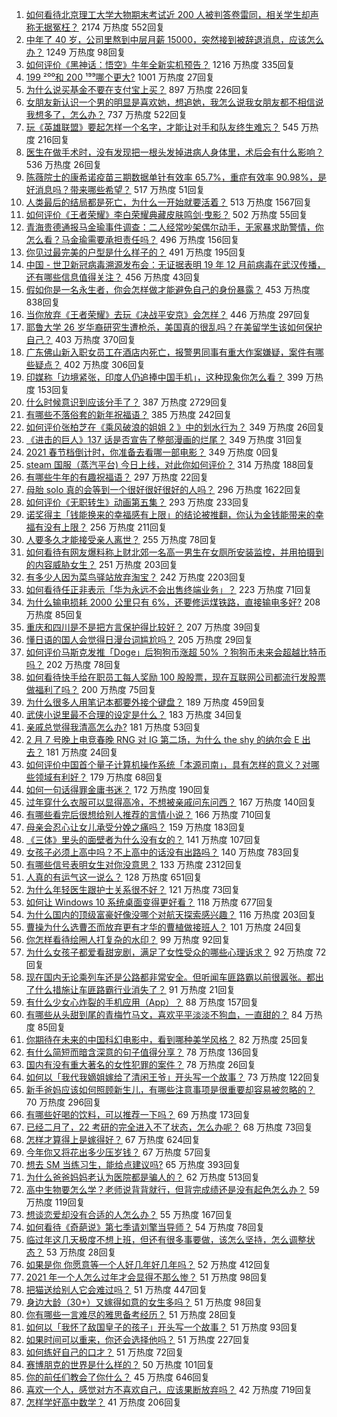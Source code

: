 1. [如何看待北京理工大学大物期末考试近 200 人被判答卷雷同，相关学生却声称无据冤枉？](https://www.zhihu.com/question/443305803) 2174 万热度 552回复
1. [中年了 40 岁，公司里熬到中层月薪 15000，突然接到被辞退消息，应该怎么办？](https://www.zhihu.com/question/440996574) 1249 万热度 98回复
1. [如何评价《黑神话：悟空》牛年全新实机预告？](https://www.zhihu.com/question/443563130) 1216 万热度 335回复
1. [199 ²⁰⁰和 200 ¹⁹⁹哪个更大?](https://www.zhihu.com/question/380167560) 1001 万热度 27回复
1. [为什么说买基金不要在支付宝上买？](https://www.zhihu.com/question/441456164) 897 万热度 226回复
1. [女朋友新认识一个男的明显是喜欢她，想追她，我怎么说我女朋友都不相信说我想多了，怎么办？](https://www.zhihu.com/question/443086749) 737 万热度 522回复
1. [玩《英雄联盟》要起怎样一个名字，才能让对手和队友终生难忘？](https://www.zhihu.com/question/37962274) 545 万热度 216回复
1. [医生在做手术时，没有发现把一根头发掉进病人身体里，术后会有什么影响？](https://www.zhihu.com/question/442278003) 536 万热度 26回复
1. [陈薇院士的康希诺疫苗三期数据单针有效率 65.7%，重症有效率 90.98%，是好消息吗？带来哪些希望？](https://www.zhihu.com/question/443526905) 517 万热度 51回复
1. [人类最后的结局都是死亡，为什么一开始就要活着？](https://www.zhihu.com/question/436642795) 513 万热度 1567回复
1. [如何评价《王者荣耀》李白荣耀典藏皮肤鸣剑·曳影？](https://www.zhihu.com/question/443663331) 502 万热度 55回复
1. [青海贵德通报马金瑜事件调查：二人经常吵架偶尔动手，无家暴求助警情，你怎么看？马金瑜需要承担责任吗？](https://www.zhihu.com/question/443650338) 496 万热度 156回复
1. [你见过最完美的户型是什么样子的？](https://www.zhihu.com/question/351134471) 491 万热度 195回复
1. [中国 - 世卫新冠病毒溯源发布会：无证据表明 19 年 12 月前病毒在武汉传播，还有哪些信息值得关注？](https://www.zhihu.com/question/443619843) 456 万热度 43回复
1. [假如你是一名永生者，你会怎样做才能避免自己的身份暴露？](https://www.zhihu.com/question/438453657) 453 万热度 838回复
1. [当你放弃《王者荣耀》去玩《决战平安京》会怎样？](https://www.zhihu.com/question/316199342) 446 万热度 297回复
1. [耶鲁大学 26 岁华裔研究生遭枪杀，美国真的很乱吗？在美留学生该如何保护自己？](https://www.zhihu.com/question/443408828) 403 万热度 370回复
1. [广东佛山新入职女员工在酒店内死亡，报警男同事有重大作案嫌疑，案件有哪些疑点？](https://www.zhihu.com/question/443554590) 402 万热度 306回复
1. [印媒称「边境紧张，印度人仍追捧中国手机」，这种现象你怎么看？](https://www.zhihu.com/question/443444022) 399 万热度 153回复
1. [什么时候意识到应该分手了？](https://www.zhihu.com/question/412551827) 387 万热度 2729回复
1. [有哪些不落俗套的新年祝福语？](https://www.zhihu.com/question/19966576) 385 万热度 242回复
1. [如何评价张柏芝在《乘风破浪的姐姐 2 》中的划水行为？](https://www.zhihu.com/question/443059120) 349 万热度 26回复
1. [《进击的巨人》137 话是否宣告了整部漫画的烂尾？](https://www.zhihu.com/question/443578778) 349 万热度 31回复
1. [2021 春节档倒计时，你准备去看哪一部电影？](https://www.zhihu.com/roundtable/xinchunfangyingshi) 349 万热度 0回复
1. [steam 国服（蒸汽平台) 今日上线，对此你如何评价？](https://www.zhihu.com/question/443540417) 314 万热度 188回复
1. [有哪些牛年的有趣祝福语？](https://www.zhihu.com/question/411985368) 297 万热度 22回复
1. [母胎 solo 真的会等到一个很好很好很好的人吗？](https://www.zhihu.com/question/424575466) 296 万热度 1622回复
1. [如何评价《无职转生》动画第五集？](https://www.zhihu.com/question/443387908) 293 万热度 233回复
1. [诺奖得主「钱能换来的幸福感有上限」的结论被推翻，你认为金钱能带来的幸福有没有上限？](https://www.zhihu.com/question/443562214) 256 万热度 211回复
1. [人要多久才能接受亲人离世？](https://www.zhihu.com/question/429869002) 255 万热度 78回复
1. [如何看待有网友爆料称上财北郊一名高一男生在女厕所安装监控，并用拍摄到的内容威胁女生？](https://www.zhihu.com/question/443475682) 251 万热度 203回复
1. [有多少人因为菜鸟驿站放弃淘宝？](https://www.zhihu.com/question/356471609) 242 万热度 2203回复
1. [如何看待任正非表示「华为永远不会出售终端业务」？](https://www.zhihu.com/question/443600424) 223 万热度 71回复
1. [为什么输电损耗 2000 公里只有 6%，还要修运煤铁路，直接输电多好?](https://www.zhihu.com/question/327986995) 208 万热度 85回复
1. [重庆和四川是不是把方言保护得比较好？](https://www.zhihu.com/question/443533119) 207 万热度 39回复
1. [懂日语的国人会觉得日漫台词尴尬吗？](https://www.zhihu.com/question/442484185) 205 万热度 29回复
1. [如何评价马斯克发推「Doge」后狗狗币涨超 50% ？狗狗币未来会超越比特币吗？](https://www.zhihu.com/question/442851294) 202 万热度 78回复
1. [如何看待快手给在职员工每人奖励 100 股股票，现在互联网公司都流行发股票做福利了吗？](https://www.zhihu.com/question/443490419) 200 万热度 75回复
1. [为什么很多人用笔记本都要外接个键盘？](https://www.zhihu.com/question/334473630) 189 万热度 459回复
1. [武侠小说里最不合理的设定是什么？](https://www.zhihu.com/question/303573632) 183 万热度 34回复
1. [亲戚总觉得我清高怎么办?](https://www.zhihu.com/question/443292020) 181 万热度 53回复
1. [2 月 7 号晚上电竞春晚 RNG 对 IG 第二场，为什么 the shy 的纳尔会 E 出去？](https://www.zhihu.com/question/443411290) 181 万热度 24回复
1. [如何评价中国首个量子计算机操作系统「本源司南」，具有怎样的意义？对哪些领域有利好？](https://www.zhihu.com/question/443493589) 179 万热度 68回复
1. [如何一句话得罪金庸书迷？](https://www.zhihu.com/question/442483397) 172 万热度 190回复
1. [过年穿什么衣服可以显得高冷，不想被亲戚问东问西？](https://www.zhihu.com/question/439911733) 167 万热度 140回复
1. [有哪些看完后很想给别人推荐的言情小说？](https://www.zhihu.com/question/381900426) 166 万热度 710回复
1. [母亲会忍心让女儿承受分娩之痛吗？](https://www.zhihu.com/question/440283693) 159 万热度 183回复
1. [《三体》里头的面壁者为什么没有女的？](https://www.zhihu.com/question/442478981) 141 万热度 107回复
1. [女孩子必须上高中吗？不上高中的话没有出路吗？](https://www.zhihu.com/question/441417513) 140 万热度 783回复
1. [有哪些信号表明女生对你没意思？](https://www.zhihu.com/question/321452698) 133 万热度 2312回复
1. [人真的有运气这一说么？](https://www.zhihu.com/question/269918175) 128 万热度 651回复
1. [为什么年轻医生跟护士关系很不好？](https://www.zhihu.com/question/441219611) 121 万热度 73回复
1. [如何让 Windows 10 系统桌面变得更好看？](https://www.zhihu.com/question/45120814) 118 万热度 677回复
1. [为什么国内的顶级富豪好像没哪个对航天探索感兴趣？](https://www.zhihu.com/question/442986606) 116 万热度 203回复
1. [曹操为什么选曹丕而放弃更有才华的曹植做接班人？](https://www.zhihu.com/question/38396737) 101 万热度 24回复
1. [你怎样看待绘圈人打复杂的水印？](https://www.zhihu.com/question/378514609) 99 万热度 92回复
1. [为什么女孩子都爱看甜宠剧，满足了女性受众的哪些心理诉求？](https://www.zhihu.com/question/443456771) 92 万热度 72回复
1. [现在国内无论乘列车还是公路都非常安全。但听闻车匪路霸以前很嚣张。都出了什么措施让车匪路霸行业消失了？](https://www.zhihu.com/question/443093018) 91 万热度 21回复
1. [有什么少女心炸裂的手机应用（App）？](https://www.zhihu.com/question/307170527) 88 万热度 157回复
1. [有哪些从头甜到尾的青梅竹马文，喜欢平平淡淡不狗血，一直甜的？](https://www.zhihu.com/question/374405076) 84 万热度 85回复
1. [你期待在未来的中国科幻电影中，看到哪种美学风格？](https://www.zhihu.com/question/443368466) 82 万热度 25回复
1. [有什么简短而暗含深意的句子值得分享？](https://www.zhihu.com/question/441503727) 78 万热度 136回复
1. [国内有没有重大著名的女性犯罪的案件？](https://www.zhihu.com/question/60444903) 78 万热度 26回复
1. [如何以「我代我嫡姐嫁给了清闲王爷」开头写一个故事？](https://www.zhihu.com/question/429819296) 73 万热度 122回复
1. [新手爸妈应该如何照顾新生儿，有哪些注意事项是很重要却容易被忽略的？](https://www.zhihu.com/question/304637661) 70 万热度 296回复
1. [有哪些好喝的饮料，可以推荐一下吗？](https://www.zhihu.com/question/278942720) 69 万热度 173回复
1. [已经二月了，22 考研的完全进入不了状态，怎么办呢？](https://www.zhihu.com/question/442182327) 68 万热度 73回复
1. [怎样才算得上是嫁得好？](https://www.zhihu.com/question/356339139) 67 万热度 624回复
1. [今年你又将花出多少压岁钱？](https://www.zhihu.com/question/443564516) 67 万热度 57回复
1. [想去 SM 当练习生，能给点建议吗?](https://www.zhihu.com/question/437618203) 65 万热度 393回复
1. [为什么爸爸妈妈老认为医院都是骗人的？](https://www.zhihu.com/question/68449673) 62 万热度 513回复
1. [高中生物要怎么学？老师说背背就行，但背完成绩还是没有起色怎么办？](https://www.zhihu.com/question/443222011) 59 万热度 119回复
1. [想谈恋爱却没有合适的人怎么办？](https://www.zhihu.com/question/442756543) 55 万热度 167回复
1. [如何看待《奇葩说》第七季请刘擎当导师？](https://www.zhihu.com/question/433729395) 54 万热度 78回复
1. [临过年这几天极度不想上班，但还有很多事要做，该怎么坚持，怎么调整状态？](https://www.zhihu.com/question/443443802) 53 万热度 28回复
1. [如果是你  你愿意等一个人好几年好几年吗？](https://www.zhihu.com/question/441967236) 52 万热度 412回复
1. [2021 年一个人怎么过年才会显得不那么惨？](https://www.zhihu.com/question/442141795) 51 万热度 98回复
1. [把猫送给别人它会难过吗？](https://www.zhihu.com/question/421510063) 51 万热度 447回复
1. [身边大龄（30+）又嫁得如意的女生多吗？](https://www.zhihu.com/question/440274088) 51 万热度 98回复
1. [你有哪些一言难尽的雅思备考经历？](https://www.zhihu.com/question/333285819) 51 万热度 28回复
1. [如何以「我怀了敌国皇子的孩子」开头写一个故事？](https://www.zhihu.com/question/419646808) 51 万热度 93回复
1. [如果时间可以重来，你还会选择他吗？](https://www.zhihu.com/question/442249723) 51 万热度 227回复
1. [如何练好自己的口才？](https://www.zhihu.com/question/358700820) 51 万热度 72回复
1. [赛博朋克的世界是什么样的？](https://www.zhihu.com/question/436715611) 50 万热度 101回复
1. [你的前任们教会了你什么？](https://www.zhihu.com/question/438387647) 45 万热度 646回复
1. [喜欢一个人，感觉对方不喜欢自己，应该果断放弃吗？](https://www.zhihu.com/question/439716865) 42 万热度 719回复
1. [怎样学好高中数学？](https://www.zhihu.com/question/24190512) 41 万热度 206回复
